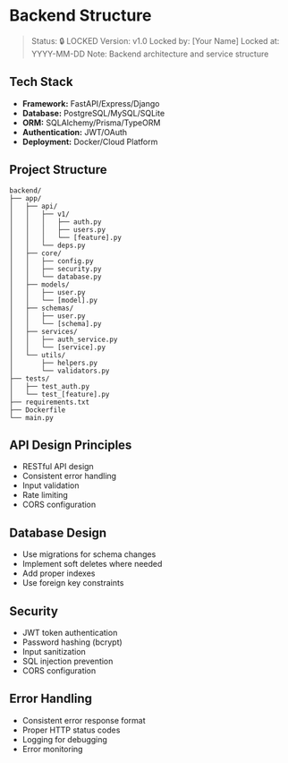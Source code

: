# Backend Structure

> Status: 🔒 LOCKED
> Version: v1.0
> Locked by: [Your Name]
> Locked at: YYYY-MM-DD
> Note: Backend architecture and service structure

## Tech Stack
- **Framework:** FastAPI/Express/Django
- **Database:** PostgreSQL/MySQL/SQLite
- **ORM:** SQLAlchemy/Prisma/TypeORM
- **Authentication:** JWT/OAuth
- **Deployment:** Docker/Cloud Platform

## Project Structure
```
backend/
├── app/
│   ├── api/
│   │   ├── v1/
│   │   │   ├── auth.py
│   │   │   ├── users.py
│   │   │   └── [feature].py
│   │   └── deps.py
│   ├── core/
│   │   ├── config.py
│   │   ├── security.py
│   │   └── database.py
│   ├── models/
│   │   ├── user.py
│   │   └── [model].py
│   ├── schemas/
│   │   ├── user.py
│   │   └── [schema].py
│   ├── services/
│   │   ├── auth_service.py
│   │   └── [service].py
│   └── utils/
│       ├── helpers.py
│       └── validators.py
├── tests/
│   ├── test_auth.py
│   └── test_[feature].py
├── requirements.txt
├── Dockerfile
└── main.py
```

## API Design Principles
- RESTful API design
- Consistent error handling
- Input validation
- Rate limiting
- CORS configuration

## Database Design
- Use migrations for schema changes
- Implement soft deletes where needed
- Add proper indexes
- Use foreign key constraints

## Security
- JWT token authentication
- Password hashing (bcrypt)
- Input sanitization
- SQL injection prevention
- CORS configuration

## Error Handling
- Consistent error response format
- Proper HTTP status codes
- Logging for debugging
- Error monitoring
